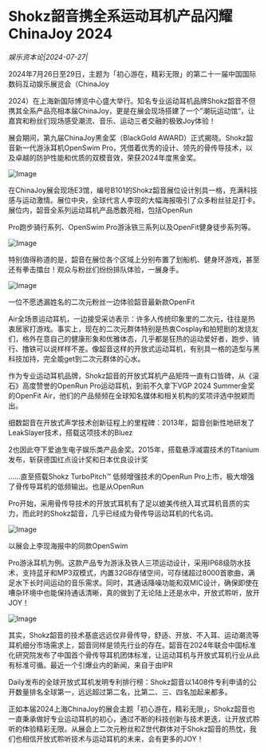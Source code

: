 # Shokz韶音携全系运动耳机产品闪耀ChinaJoy 2024

*娱乐资本论|2024-07-27|*

2024年7月26日至29日，主题为「初心游在，精彩无限」的第二十一届中国国际数码互动娱乐展览会（ChinaJoy 

2024）在上海新国际博览中心盛大举行。知名专业运动耳机品牌Shokz韶音不但携其全系产品亮相本届ChinaJoy，更是在展会现场搭建了一个”潮玩运动馆“，让嘉宾和粉丝们现场感受潮流、音乐、运动三者交融的极致Joy体验！

展会期间，第九届ChinaJoy黑金奖（BlackGold AWARD）正式揭晓。Shokz韶音新一代游泳耳机OpenSwim Pro，凭借着优秀的设计、领先的骨传导技术，以及卓越的防护性能和优质的双模音效，荣获2024年度黑金奖。

![Image](http://static.ylzbl.com/uploads/ueditor/php/upload/image/20240727/1722072121542064.jpeg)

在ChinaJoy展会现场E3馆，编号B101的Shokz韶音展位设计别具一格，充满科技感与运动激情。展位中央，全球代言人李现的大幅海报吸引了众多粉丝驻足打卡。展位内，韶音全系列运动耳机产品悉数亮相，包括OpenRun

 Pro跑步骑行系列、OpenSwim Pro游泳铁三系列以及OpenFit健身徒步系列等。

![Image](http://static.ylzbl.com/uploads/ueditor/php/upload/image/20240728/1722170354149120.jpeg)

特别值得称道的是，韶音在展位各个区域上分别布置了划船机、健身环游戏，甚至还有拳击擂台！观众与粉丝们纷纷排队体验，一展身手。

![Image](http://static.ylzbl.com/uploads/ueditor/php/upload/image/20240728/1722170369101855.jpeg)

一位不愿透漏姓名的二次元粉丝一边体验韶音最新款OpenFit

 

Air全场景运动耳机，一边接受采访表示：许多人传统印象里的二次元，往往是热衷居家打游戏。事实上，现在的二次元群体特别是热衷Cosplay和拍短剧的发烧友们，格外在意自己的健康形象和优雅体态，几乎都是狂热的运动爱好者，跑步、骑行、撸铁可以说样样不差。像韶音这样的开放式运动耳机，有别具一格的造型与黑科技加持，完全能get到二次元群体的心水。

作为专业运动耳机品牌，Shokz韶音的开放式耳机产品矩阵一直有口皆碑，从《滚石》高度赞誉的OpenRun Pro运动耳机，到前不久拿下VGP 2024 Summer金奖的OpenFit Air，他们的产品频频在全球知名媒体和相关机构的奖项评选中脱颖而出。

细数韶音在开放式声学技术创新征程上的里程碑：2013年，韶音创新性地研发了LeakSlayer技术，搭载这项技术的Bluez

 2也因此夺下爱迪生电子娱乐类产品金奖。2015年，搭载悬浮减震技术的Titanium发布，斩获德国红点设计奖和日本优良设计奖 

……直至搭载Shokz TurboPitch™ 低频增强技术的OpenRun Pro上市，极大增强了骨传导耳机的低频输出。也是从OpenRun 

Pro开始，采用骨传导技术的开放式耳机有了足以媲美传统入耳式耳机音质的实力，而此时的Shokz韶音，几乎已经成为骨传导运动耳机的代名词。

![Image](http://static.ylzbl.com/uploads/ueditor/php/upload/image/20240727/1722072121932028.jpeg)

以展会上李现海报中的同款OpenSwim

 

Pro游泳耳机为例。这款产品专为游泳及铁人三项运动设计，采用IP68级防水技术，支持蓝牙和MP3双模式，内置32GB存储空间，可存储超过8000首歌曲，满足水下长时间运动的音乐需求。同时，其通话降噪功能和双MIC设计，确保即使在嘈杂环境中也能保持通话清晰，真的做到了无论陆上还是水中，开放式聆听，放开JOY！

![Image](http://static.ylzbl.com/uploads/ueditor/php/upload/image/20240727/1722072122164097.png)

其实，Shokz韶音的技术基底远远仅非骨传导，舒适、开放、不入耳、运动潮流等耳机细分市场需求上，韶音同样是领先行业的存在。韶音在2024年联合中国标准化研究院发布了中国首个骨传导耳机团体标准，让运动耳机与开放式耳机行业从此有标准可循。最近一个引爆业内的新闻，来自于由IPR

 

Daily发布的全球开放式耳机发明专利排行榜：Shokz韶音以1408件专利申请的公开数量排名全球第一，远远超过第二名，比第二、三、四名加起来都多。

正如本届2024上海ChinaJoy的展会主题「初心游在，精彩无限」，Shokz韶音也一直秉承做好专业运动耳机的初心，通过不断的科技创新与技术更迭，让开放式聆听的体验精彩无限。从展会上二次元粉丝和Z世代群体对于Shokz韶音的热忱，我们也相信开放式聆听技术与运动耳机的未来，会有更多的JOY！

